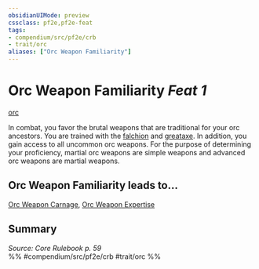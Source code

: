 ```yaml
---
obsidianUIMode: preview
cssclass: pf2e,pf2e-feat
tags:
- compendium/src/pf2e/crb
- trait/orc
aliases: ["Orc Weapon Familiarity"]
---
```

# Orc Weapon Familiarity  *Feat 1*  
[orc](/rules/traits/orc.md)  


In combat, you favor the brutal weapons that are traditional for your orc ancestors. You are trained with the [falchion](/compendium/equipment/items/falchion.md) and [greataxe](/compendium/equipment/items/greataxe.md). In addition, you gain access to all uncommon orc weapons. For the purpose of determining your proficiency, martial orc weapons are simple weapons and advanced orc weapons are martial weapons.

## Orc Weapon Familiarity leads to...

[Orc Weapon Carnage](/compendium/feats/orc-weapon-carnage.md), [Orc Weapon Expertise](/compendium/feats/orc-weapon-expertise.md)

## Summary

*Source: Core Rulebook p. 59*  
%% #compendium/src/pf2e/crb #trait/orc %%